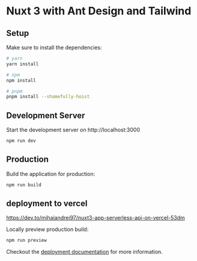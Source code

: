 # Nuxt 3 with Ant Design and Tailwind

## Setup

Make sure to install the dependencies:

```bash
# yarn
yarn install

# npm
npm install

# pnpm
pnpm install --shamefully-hoist
```

## Development Server

Start the development server on http://localhost:3000

```bash
npm run dev
```

## Production

Build the application for production:

```bash
npm run build
```

## deployment to vercel

https://dev.to/mihaiandrei97/nuxt3-app-serverless-api-on-vercel-53dm

Locally preview production build:

```bash
npm run preview
```

Checkout the [deployment documentation](https://v3.nuxtjs.org/docs/deployment) for more information.
